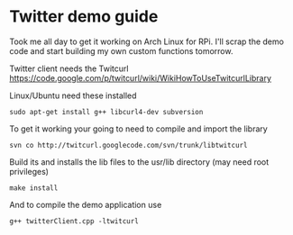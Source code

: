 Twitter demo guide
=================
Took me all day to get it working on Arch Linux for RPi. I'll scrap the demo code and start building my own custom functions tomorrow.


Twitter client needs the Twitcurl 
https://code.google.com/p/twitcurl/wiki/WikiHowToUseTwitcurlLibrary

Linux/Ubuntu need these installed
```
sudo apt-get install g++ libcurl4-dev subversion
```
To get it working your going to need to compile and import the library
```
svn co http://twitcurl.googlecode.com/svn/trunk/libtwitcurl
```
Build its and installs the lib files to the usr/lib directory (may need root privileges)
```
make install
```
And to compile the demo application use
```
g++ twitterClient.cpp -ltwitcurl
```